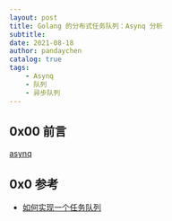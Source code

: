 ```yaml
---
layout: post
title: Golang 的分布式任务队列：Asynq 分析
subtitle: 
date: 2021-08-18
author: pandaychen
catalog: true
tags:
    - Asynq
    - 队列
    - 异步队列
---
```



##  0x00    前言
[asynq](https://github.com/hibiken/asynq)



##  0x0 参考
-   [如何实现一个任务队列](https://chordl.me/2021/how-to-build-a-task-queue-7bed4aef)